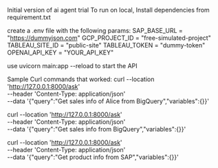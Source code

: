 Initial version of ai agent trial
To run on local, 
Install dependencies from requirement.txt

create a .env file with the following params: 
SAP_BASE_URL = "https://dummyjson.com"
GCP_PROJECT_ID = "free-simulated-project"
TABLEAU_SITE_ID = "public-site"
TABLEAU_TOKEN = "dummy-token"
OPENAI_API_KEY = "YOUR_API_KEY"

use uvicorn main:app --reload to start the API

Sample Curl commands that worked: 
curl --location 'http://127.0.0.1:8000/ask' \
--header 'Content-Type: application/json' \
--data '{"query":"Get sales info of Alice from BigQuery","variables":{}}'

curl --location 'http://127.0.0.1:8000/ask' \
--header 'Content-Type: application/json' \
--data '{"query":"Get sales info from BigQuery","variables":{}}'

curl --location 'http://127.0.0.1:8000/ask' \
--header 'Content-Type: application/json' \
--data '{"query":"Get product info from SAP","variables":{}}'
